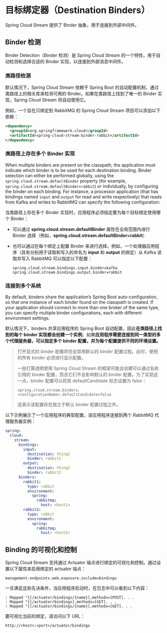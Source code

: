 # 目标绑定器（Destination Binders）

Spring Cloud Stream 提供了 Binder 抽象，用于连接到外部中间件。

## Binder 检测 <a href="#_binder_detection" id="_binder_detection"></a>

Binder Detection（Binder 检测）是 Spring Cloud Stream 的一个特性，用于自动检测和选择合适的 Binder 实现，以连接到外部消息中间件。

### 类路径检测

默认情况下，Spring Cloud Stream 依赖于 Spring Boot 的自动配置机制，通过类路径上的相关库来检测可用的 Binder。如果在类路径上找到了唯一的 Binder 实现，Spring Cloud Stream 将自动使用它。

例如，一个旨在只绑定到 RabbitMQ 的 Spring Cloud Stream 项目可以添加以下依赖：

```xml
<dependency>
  <groupId>org.springframework.cloud</groupId>
  <artifactId>spring-cloud-stream-binder-rabbit</artifactId>
</dependency>
```

### 类路径上存在多个 Binder 实现 <a href="#multiple-binders" id="multiple-binders"></a>

When multiple binders are present on the classpath, the application must indicate which binder is to be used for each destination binding. Binder selection can either be performed globally, using the `spring.cloud.stream.defaultBinder` property (for example, `spring.cloud.stream.defaultBinder=rabbit`) or individually, by configuring the binder on each binding. For instance, a processor application (that has bindings named `input` and `output` for read and write respectively) that reads from Kafka and writes to RabbitMQ can specify the following configuration:

当类路径上存在多个 Binder 实现时，应用程序必须指定要为每个目标绑定使用哪个 Binder：

* 可以通过 **spring.cloud.stream.defaultBinder** 属性在全局范围内进行 Binder 选择（例如，**spring.cloud.stream.defaultBinder=rabbit**）
*   也可以通过在每个绑定上配置 Binder 来进行选择。例如，一个处理器应用程序（具有分别用于读取和写入的命名为 **input** 和 **output** 的绑定）从 Kafka 读取并写入 RabbitMQ 可以指定以下配置：

    ```properties
    spring.cloud.stream.bindings.input.binder=kafka
    spring.cloud.stream.bindings.output.binder=rabbit
    ```

### 连接到多个系统 <a href="#multiple-systems" id="multiple-systems"></a>

By default, binders share the application’s Spring Boot auto-configuration, so that one instance of each binder found on the classpath is created. If your application should connect to more than one broker of the same type, you can specify multiple binder configurations, each with different environment settings.

默认情况下，binders 共享应用程序的 Spring Boot 自动配置，因此**在类路径上找到的每个 binder 实现都会创建一个实例**。如果**应用程序需要连接到同一类型的多个代理服务器，可以指定多个 binder 配置，并为每个配置提供不同的环境设置。**

> 打开显式的 binder 配置将完全禁用默认的 binder 配置过程。此时，使用的所有 binder 必须进行显示配置。
>
> 一些打算透明使用 Spring Cloud Stream 的框架可能会创建可以通过名称引用的 binder 配置，而且它们不会影响默认的 binder 配置。为了实现这一点，binder 配置可以将其 defaultCandidate 标志设置为 false：
>
> ```properties
> spring.cloud.stream.binders.<configurationName>.defaultCandidate=false
> ```
>
> 这表示该配置存在独立于默认 binder 配置过程之外。

以下示例展示了一个应用程序的典型配置，该应用程序连接到两个 RabbitMQ 代理服务器实例：

```yml
spring:
  cloud:
    stream:
      bindings:
        input:
          destination: thing1
          binder: rabbit1
        output:
          destination: thing2
          binder: rabbit2
      binders:
        rabbit1:
          type: rabbit
          environment:
            spring:
              rabbitmq:
                host: <host1>
        rabbit2:
          type: rabbit
          environment:
            spring:
              rabbitmq:
                host: <host2>
```

## Binding 的可视化和控制 <a href="#binding_visualization_control" id="binding_visualization_control"></a>

Spring Cloud Stream 支持通过 Actuator 端点进行绑定的可视化和控制。通过设置以下属性来启用绑定的 actuator 端点：

```properties
management.endpoints.web.exposure.include=bindings
```

一旦满足这些先决条件，当应用程序启动时，在日志中可以看到以下内容：

```less
: Mapped "{[/actuator/bindings/{name}],methods=[POST]. . .
: Mapped "{[/actuator/bindings],methods=[GET]. . .
: Mapped "{[/actuator/bindings/{name}],methods=[GET]. . .
```

要可视化当前的绑定，请访问以下 URL：

```properties
http://<host>:<port>/actuator/bindings
```
